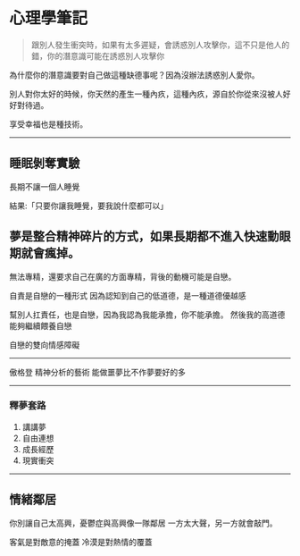 # 心理學筆記

> 跟別人發生衝突時，如果有太多遲疑，會誘惑別人攻擊你，這不只是他人的錯，你的潛意識可能在誘惑別人攻擊你

為什麼你的潛意識要對自己做這種缺德事呢？因為沒辦法誘惑別人愛你。

別人對你太好的時候，你天然的產生一種內疚，這種內疚，源自於你從來沒被人好好對待過。

享受幸福也是種技術。

-----

## 睡眠剝奪實驗

長期不讓一個人睡覺

結果:「只要你讓我睡覺，要我說什麼都可以」

夢是整合精神碎片的方式，如果長期都不進入快速動眼期就會瘋掉。
-----

無法專精，還要求自己在廣的方面專精，背後的動機可能是自戀。

自責是自戀的一種形式
因為認知到自己的低道德，是一種道德優越感

幫別人扛責任，也是自戀，因為我認為我能承擔，你不能承擔。
然後我的高道德能夠繼續餵養自戀

自戀的雙向情感障礙

-----

傲格登 精神分析的藝術 能做噩夢比不作夢要好的多

----

### 釋夢套路

1. 講講夢
2. 自由連想
3. 成長經歷
4. 現實衝突

----

## 情緒鄰居

你別讓自己太高興，憂鬱症與高興像一隊鄰居
一方太大聲，另一方就會敲門。

客氣是對敵意的掩蓋
冷漠是對熱情的覆蓋